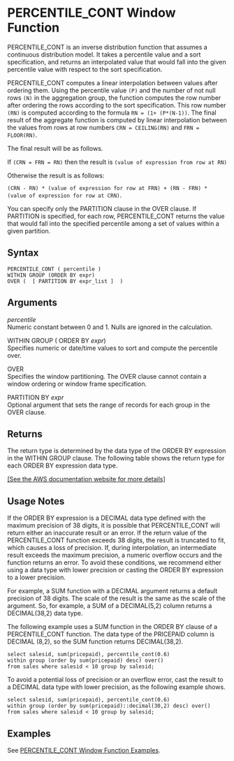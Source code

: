 # PERCENTILE\_CONT Window Function<a name="r_WF_PERCENTILE_CONT"></a>

PERCENTILE\_CONT is an inverse distribution function that assumes a continuous distribution model\. It takes a percentile value and a sort specification, and returns an interpolated value that would fall into the given percentile value with respect to the sort specification\. 

PERCENTILE\_CONT computes a linear interpolation between values after ordering them\. Using the percentile value `(P)` and the number of not null rows `(N)` in the aggregation group, the function computes the row number after ordering the rows according to the sort specification\. This row number `(RN)` is computed according to the formula `RN = (1+ (P*(N-1))`\. The final result of the aggregate function is computed by linear interpolation between the values from rows at row numbers `CRN = CEILING(RN)` and `FRN = FLOOR(RN)`\. 

The final result will be as follows\.

If `(CRN = FRN = RN)` then the result is `(value of expression from row at RN)` 

Otherwise the result is as follows:

`(CRN - RN) * (value of expression for row at FRN) + (RN - FRN) * (value of expression for row at CRN)`\.

You can specify only the PARTITION clause in the OVER clause\. If PARTITION is specified, for each row, PERCENTILE\_CONT returns the value that would fall into the specified percentile among a set of values within a given partition\. 

## Syntax<a name="r_WF_PERCENTILE_CONT-synopsis"></a>

```
PERCENTILE_CONT ( percentile )
WITHIN GROUP (ORDER BY expr)
OVER (  [ PARTITION BY expr_list ]  )
```

## Arguments<a name="r_WF_PERCENTILE_CONT-arguments"></a>

 *percentile*   
Numeric constant between 0 and 1\. Nulls are ignored in the calculation\.

WITHIN GROUP \( ORDER BY *expr*\)   
Specifies numeric or date/time values to sort and compute the percentile over\. 

OVER   
Specifies the window partitioning\. The OVER clause cannot contain a window ordering or window frame specification\.

PARTITION BY *expr*   
Optional argument that sets the range of records for each group in the OVER clause\.

## Returns<a name="r_WF_PERCENTILE_CONT-returns"></a>

The return type is determined by the data type of the ORDER BY expression in the WITHIN GROUP clause\. The following table shows the return type for each ORDER BY expression data type\.

[\[See the AWS documentation website for more details\]](http://docs.aws.amazon.com/redshift/latest/dg/r_WF_PERCENTILE_CONT.html)

## Usage Notes<a name="w3ab1c35c11c15c55c23"></a>

If the ORDER BY expression is a DECIMAL data type defined with the maximum precision of 38 digits, it is possible that PERCENTILE\_CONT will return either an inaccurate result or an error\. If the return value of the PERCENTILE\_CONT function exceeds 38 digits, the result is truncated to fit, which causes a loss of precision\. If, during interpolation, an intermediate result exceeds the maximum precision, a numeric overflow occurs and the function returns an error\. To avoid these conditions, we recommend either using a data type with lower precision or casting the ORDER BY expression to a lower precision\. 

For example, a SUM function with a DECIMAL argument returns a default precision of 38 digits\. The scale of the result is the same as the scale of the argument\. So, for example, a SUM of a DECIMAL\(5,2\) column returns a DECIMAL\(38,2\) data type\. 

The following example uses a SUM function in the ORDER BY clause of a PERCENTILE\_CONT function\. The data type of the PRICEPAID column is DECIMAL \(8,2\), so the SUM function returns DECIMAL\(38,2\)\. 

```
select salesid, sum(pricepaid), percentile_cont(0.6) 
within group (order by sum(pricepaid) desc) over()
from sales where salesid < 10 group by salesid;
```

To avoid a potential loss of precision or an overflow error, cast the result to a DECIMAL data type with lower precision, as the following example shows\.

```
select salesid, sum(pricepaid), percentile_cont(0.6) 
within group (order by sum(pricepaid)::decimal(30,2) desc) over()
from sales where salesid < 10 group by salesid;
```

## Examples<a name="r_WF_PERCENTILE_CONT-examples"></a>

See [PERCENTILE\_CONT Window Function Examples](r_Examples_of_PERCENTILE_CONT_WF.md)\. 